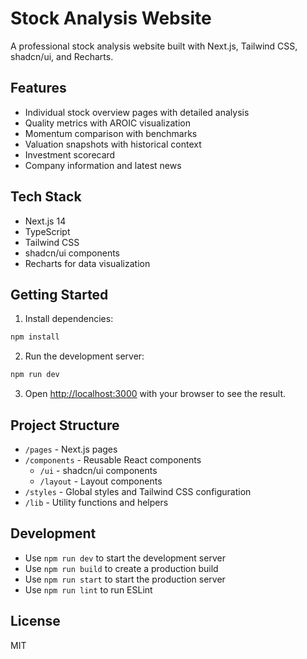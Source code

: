 # Stock Analysis Website

A professional stock analysis website built with Next.js, Tailwind CSS, shadcn/ui, and Recharts.

## Features

- Individual stock overview pages with detailed analysis
- Quality metrics with AROIC visualization
- Momentum comparison with benchmarks
- Valuation snapshots with historical context
- Investment scorecard
- Company information and latest news

## Tech Stack

- Next.js 14
- TypeScript
- Tailwind CSS
- shadcn/ui components
- Recharts for data visualization

## Getting Started

1. Install dependencies:
```bash
npm install
```

2. Run the development server:
```bash
npm run dev
```

3. Open [http://localhost:3000](http://localhost:3000) with your browser to see the result.

## Project Structure

- `/pages` - Next.js pages
- `/components` - Reusable React components
  - `/ui` - shadcn/ui components
  - `/layout` - Layout components
- `/styles` - Global styles and Tailwind CSS configuration
- `/lib` - Utility functions and helpers

## Development

- Use `npm run dev` to start the development server
- Use `npm run build` to create a production build
- Use `npm run start` to start the production server
- Use `npm run lint` to run ESLint

## License

MIT 